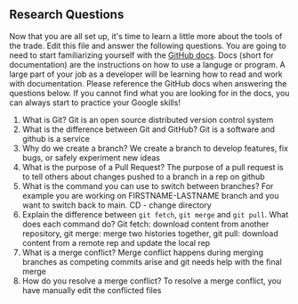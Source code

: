## Research Questions 

Now that you are all set up, it's time to learn a little more about the tools of the trade. Edit this file and answer the following questions. You are going to need to start familiarizing yourself with the [GitHub docs](https://docs.github.com/en). Docs (short for documentation) are the instructions on how to use a languge or program. A large part of your job as a developer will be learning how to read and work with documentation. Please reference the GitHub docs when answering the questions below. If you cannot find what you are looking for in the docs, you can always start to practice your Google skills!

1. What is Git? Git is an open source distributed version control system
2. What is the difference between Git and GitHub? Git is a software and github is a service
3. Why do we create a branch? We create a branch to develop features, fix bugs, or safely experiment new ideas
4. What is the purpose of a Pull Request? The purpose of a pull request is to tell others about changes pushed to a branch in a rep on github
5. What is the command you can use to switch between branches? For example you are working on FIRSTNAME-LASTNAME branch and you want to switch back to main. CD - change directory 
6. Explain the difference between `git fetch`, `git merge` and `git pull`. What does each command do? Git fetch: download content from another repository, git merge: merge two histories together, git pull: download content from a remote rep and update the local rep
7. What is a merge conflict? Merge conflict happens during merging branches as competing commits arise and git needs help with the final merge 
8. How do you resolve a merge conflict? To resolve a merge conflict, you have manually edit the conflicted files

